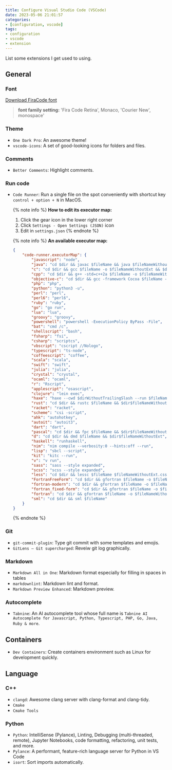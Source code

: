 ```yaml
---
title: Configure Visual Studio Code (VSCode)
date: 2023-05-06 21:01:57
categories:
- [configuration, vscode]
tags:
- configuration
- vscode
- extension
---
```


List some extensions I get used to using.

## General

### Font

[Download FiraCode font](https://github.com/tonsky/FiraCode)

> **font family setting:** 'Fira Code Retina', Monaco, 'Courier New', monospace'

### Theme

- `One Dark Pro`: An awesome theme!
- `vscode-icons`: A set of good-looking icons for folders and files.

### Comments

- `Better Comments`: Highlight comments.
  
### Run code

- `Code Runner`: Run a single file on the spot conveniently with shortcut key `control + option + N` in MacOS.

    {% note info %}
    **How to edit its executor map:**
    1. Click the gear icon in the lower right corner
    2. Click `Settings - Open Settings (JSON)` icon
    3. Edit in `settings.json`
    {% endnote %}

    {% note info %}
    **An available executor map:**

    ```json
    {
        "code-runner.executorMap": {
            "javascript": "node",
            "java": "cd $dir && javac $fileName && java $fileNameWithoutExt",
            "c": "cd $dir && gcc $fileName -o $fileNameWithoutExt && $dir$fileNameWithoutExt",
            "cpp": "cd $dir && g++ -std=c++2a $fileName -o $fileNameWithoutExt && $dir$fileNameWithoutExt",
            "objective-c": "cd $dir && gcc -framework Cocoa $fileName -o $fileNameWithoutExt && $dir$fileNameWithoutExt",
            "php": "php",
            "python": "python3 -u",
            "perl": "perl",
            "perl6": "perl6",
            "ruby": "ruby",
            "go": "go run",
            "lua": "lua",
            "groovy": "groovy",
            "powershell": "powershell -ExecutionPolicy ByPass -File",
            "bat": "cmd /c",
            "shellscript": "bash",
            "fsharp": "fsi",
            "csharp": "scriptcs",
            "vbscript": "cscript //Nologo",
            "typescript": "ts-node",
            "coffeescript": "coffee",
            "scala": "scala",
            "swift": "swift",
            "julia": "julia",
            "crystal": "crystal",
            "ocaml": "ocaml",
            "r": "Rscript",
            "applescript": "osascript",
            "clojure": "lein exec",
            "haxe": "haxe --cwd $dirWithoutTrailingSlash --run $fileNameWithoutExt",
            "rust": "cd $dir && rustc $fileName && $dir$fileNameWithoutExt",
            "racket": "racket",
            "scheme": "csi -script",
            "ahk": "autohotkey",
            "autoit": "autoit3",
            "dart": "dart",
            "pascal": "cd $dir && fpc $fileName && $dir$fileNameWithoutExt",
            "d": "cd $dir && dmd $fileName && $dir$fileNameWithoutExt",
            "haskell": "runhaskell",
            "nim": "nim compile --verbosity:0 --hints:off --run",
            "lisp": "sbcl --script",
            "kit": "kitc --run",
            "v": "v run",
            "sass": "sass --style expanded",
            "scss": "scss --style expanded",
            "less": "cd $dir && lessc $fileName $fileNameWithoutExt.css",
            "FortranFreeForm": "cd $dir && gfortran $fileName -o $fileNameWithoutExt && $dir$fileNameWithoutExt",
            "fortran-modern": "cd $dir && gfortran $fileName -o $fileNameWithoutExt && $dir$fileNameWithoutExt",
            "fortran_fixed-form": "cd $dir && gfortran $fileName -o $fileNameWithoutExt && $dir$fileNameWithoutExt",
            "fortran": "cd $dir && gfortran $fileName -o $fileNameWithoutExt && $dir$fileNameWithoutExt",
            "sml": "cd $dir && sml $fileName"
        }
    }
    ```

    {% endnote %}

### Git

- `git-commit-plugin`: Type git commit with some templates and emojis.
- `GitLens — Git supercharged`: Reveiw git log graphically.

### Markdown

- `Markdown All in One`: Markdown format especially for filling in spaces in tables
- `markdownlint`: Markdown lint and format.
- `Markdown Preview Enhanced`: Markdown preview.

### Autocomplete

- `Tabnine`: An AI autocomplete tool whose full name is `Tabnine AI Autocomplete for Javascript, Python, Typescript, PHP, Go, Java, Ruby & more`.

## Containers

- `Dev Containers`: Create containers environment such as Linux for development quickly.

## Language

### C++

- `clangd`: Awesome clang server with clang-format and clang-tidy.
- `Cmake`
- `Cmake Tools`

### Python

- `Python`: IntelliSense (Pylance), Linting, Debugging (multi-threaded, remote), Jupyter Notebooks, code formatting, refactoring, unit tests, and more.
- `Pylance`: A performant, feature-rich language server for Python in VS Code
- `isort`: Sort imports automatically.
